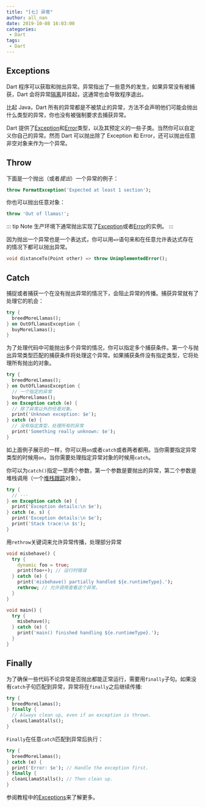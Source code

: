 ```yaml
---
title: "[七] 异常"
author: all_nan
date: 2019-10-08 16:03:00
categories: 
 - Dart
tags: 
 - Dart
---
```


## Exceptions

Dart 程序可以获取和抛出异常。异常指出了一些意外的发生，如果异常没有被捕获，Dart 会将异常[隔离](https://dart.dev/guides/language/language-tour#isolates)并挂起，这通常也会导致程序退出。

比起 Java，Dart 所有的异常都是不被禁止的异常，方法不会声明他们可能会抛出什么类型的异常，你也没有被强制要求去捕获异常。

Dart 提供了[Exception](https://api.dart.dev/stable/dart-core/Exception-class.html)和[Error](https://api.dart.dev/stable/dart-core/Error-class.html)类型，以及其预定义的一些子类。当然你可以自定义你自己的异常。然而 Dart 可以抛出除了 Exception 和 Error，还可以抛出任意非空对象来作为一个异常。

## Throw

下面是一个抛出（或者*提出*）一个异常的例子：

```Dart
throw FormatException('Expected at least 1 section');
```

你也可以抛出任意对象：

```Dart
throw 'Out of llamas!';
```

::: tip Note
生产环境下通常抛出实现了[Exception](https://api.dart.dev/stable/dart-core/Exception-class.html)或者[Error](https://api.dart.dev/stable/dart-core/Error-class.html)的实例。
:::

因为抛出一个异常也是一个表达式，你可以用`=>`语句来和在任意允许表达式存在的情况下都可以抛出异常。

```Dart
void distanceTo(Point other) => throw UnimplementedError();
```

## Catch

捕捉或者捕获一个在没有抛出异常的情况下，会阻止异常的传播。捕获异常就有了处理它的机会：

```Dart
try {
  breedMoreLlamas();
} on OutOfLlamasException {
  buyMoreLlamas();
}
```

为了处理代码中可能抛出多个异常的情况，你可以指定多个捕获条件。第一个与抛出异常类型匹配的捕获条件将处理这个异常。如果捕获条件没有指定类型，它将处理所有抛出的对象。

```Dart
try {
  breedMoreLlamas();
} on OutOfLlamasException {
  // 一个指定的异常
  buyMoreLlamas();
} on Exception catch (e) {
  // 除了异常以外的任意对象。
  print('Unknown exception: $e');
} catch (e) {
  // 没有指定类型，处理所有的异常
  print('Something really unknown: $e');
}
```

如上面例子展示的一样，你可以用`on`或者`catch`或者两者都用。当你需要指定异常类型的时候用`on`，当你需要处理指定异常对象的时候用`catch`。

你可以为`catch()`指定一至两个参数，第一个参数是要抛出的异常，第二个参数是堆栈调用（一个[堆栈跟踪](https://api.dart.dev/stable/dart-core/StackTrace-class.html)对象）。

```Dart {3,5}
try {
  // ···
} on Exception catch (e) {
  print('Exception details:\n $e');
} catch (e, s) {
  print('Exception details:\n $e');
  print('Stack trace:\n $s');
}
```

用`rethrow`关键词来允许异常传播，处理部分异常

```Dart {7}
void misbehave() {
  try {
    dynamic foo = true;
    print(foo++); // 运行时错误
  } catch (e) {
    print('misbehave() partially handled ${e.runtimeType}.');
    rethrow; // 允许调用查看这个异常。
  }
}

void main() {
  try {
    misbehave();
  } catch (e) {
    print('main() finished handling ${e.runtimeType}.');
  }
}
```

## Finally

为了确保一些代码不论异常是否抛出都能正常运行，需要用`finally`子句。如果没有`catch`子句匹配到异常，异常将在`finally`之后继续传播:

```Dart
try {
  breedMoreLlamas();
} finally {
  // Always clean up, even if an exception is thrown.
  cleanLlamaStalls();
}
```

`Finally`在任意`catch`匹配到异常后执行：

```Dart
try {
  breedMoreLlamas();
} catch (e) {
  print('Error: $e'); // Handle the exception first.
} finally {
  cleanLlamaStalls(); // Then clean up.
}
```

参阅教程中的[Exceptions](https://dart.dev/guides/libraries/library-tour#exceptions)来了解更多。
